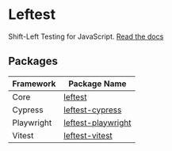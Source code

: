 # Leftest

Shift-Left Testing for JavaScript. [Read the docs](https://antischematic.github.io/leftest/)

## Packages

| Framework  | Package Name                                |
|------------|---------------------------------------------|
| Core       | [leftest](./packages/core)                  |
| Cypress    | [leftest-cypress](./packages/cypress)       |
| Playwright | [leftest-playwright](./packages/playwright) |
| Vitest     | [leftest-vitest](./packages/vitest)         |

